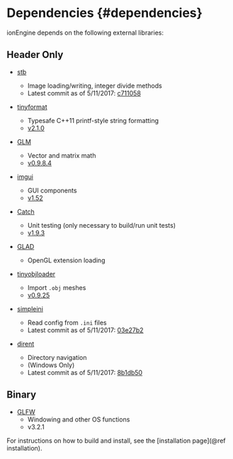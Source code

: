 
Dependencies                   {#dependencies}
============

ionEngine depends on the following external libraries:

Header Only
-----------

  - [stb](https://github.com/nothings/stb)

    - Image loading/writing, integer divide methods
    - Latest commit as of 5/11/2017: [c711058](https://github.com/nothings/stb/commit/c7110588a4d24c4bb5155c184fbb77dd90b3116e)

  - [tinyformat](https://github.com/c42f/tinyformat)

    - Typesafe C++11 printf-style string formatting
    - [v2.1.0](https://github.com/c42f/tinyformat/releases/tag/v2.1.0)

  - [GLM](https://github.com/g-truc/glm)

    - Vector and matrix math
    - [v0.9.8.4](https://github.com/g-truc/glm/releases/tag/0.9.8.4)

  - [imgui](https://github.com/ocornut/imgui)

    - GUI components
    - [v1.52](https://github.com/ocornut/imgui/releases/tag/v1.52)

  - [Catch](https://github.com/philsquared/Catch)

    - Unit testing (only necessary to build/run unit tests)
    - [v1.9.3](https://github.com/philsquared/Catch/releases/tag/v1.9.3)

  - [GLAD](https://github.com/iondune/glad)

    - OpenGL extension loading

  - [tinyobjloader](https://github.com/syoyo/tinyobjloader)

    - Import `.obj` meshes
    - [v0.9.25](https://github.com/syoyo/tinyobjloader/releases/tag/v0.9.25)

  - [simpleini](https://github.com/brofield/simpleini)

    - Read config from `.ini` files
    - Latest commit as of 5/11/2017: [03e27b2](https://github.com/brofield/simpleini/commit/03e27b27901c8e12fef6daeddc18a9a3e217dea4)

  - [dirent](https://github.com/tronkko/dirent)

    - Directory navigation
    - (Windows Only)
    - Latest commit as of 5/11/2017: [8b1db50](https://github.com/tronkko/dirent/commit/8b1db5092479a73d47eafd3de739b27e876e6bf3)

Binary
------

  - [GLFW](http://www.glfw.org/)
    - Windowing and other OS functions
    - v3.2.1

For instructions on how to build and install, see the [installation page](@ref installation).
